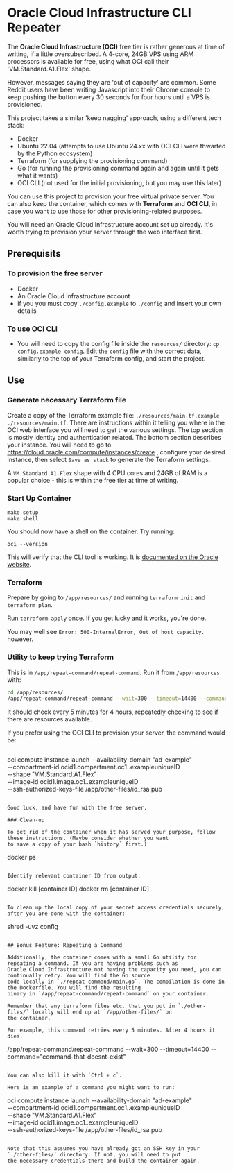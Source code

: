 # Oracle Cloud Infrastructure CLI Repeater

The **Oracle Cloud Infrastructure (OCI)** free tier is rather generous at time of writing, if a little oversubscribed. A
4-core, 24GB VPS using ARM processors is available for free, using what OCI call their 'VM.Standard.A1.Flex' shape.

However, messages saying they are 'out of capacity' are common. Some Reddit users have been writing Javascript into
their Chrome console to keep pushing the button every 30 seconds for four hours until a VPS is provisioned.

This project takes a similar 'keep nagging' approach, using a different tech stack:
- Docker
- Ubuntu 22.04 (attempts to use Ubuntu 24.xx with OCI CLI were thwarted by the Python ecosystem)
- Terraform (for supplying the provisioning command)
- Go (for running the provisioning command again and again until it gets what it wants)
- OCI CLI (not used for the initial provisioning, but you may use this later)

You can use this project to provision your free virtual private server. You can also keep the container, which comes
with **Terraform** and **OCI CLI**, in case you want to use those for other provisioning-related purposes.

You will need an Oracle Cloud Infrastructure account set up already. It's worth trying to provision your server through
the web interface first.

## Prerequisits

### To provision the free server
- Docker
- An Oracle Cloud Infrastructure account
- if you you must copy `./config.example` to `./config` and insert your own details
### To use OCI CLI
- You will need to copy the config file inside the `resources/` directory: `cp config.example config`. Edit the `config`
  file with the correct data, similarly to the top of your Terraform config, and start the project.

## Use

### Generate necessary Terraform file

Create a copy of the Terraform example file: `./resources/main.tf.example ./resources/main.tf`. There are instructions
within it telling you where in the OCI web interface you will need to get the various settings. The top section is
mostly identity and authentication related. The bottom section describes your instance. You will need to go to
https://cloud.oracle.com/compute/instances/create , configure your desired instance, then select `Save as stack` to
generate the Terraform settings.

A `VM.Standard.A1.Flex` shape with 4 CPU cores and 24GB of RAM is a popular choice - this is within the free tier at
time of writing.

### Start Up Container

```
make setup
make shell
```

You should now have a shell on the container. Try running:

```
oci --version
```

This will verify that the CLI tool is working. It is [documented on the Oracle
website](https://docs.oracle.com/en-us/iaas/Content/API/Concepts/cliconcepts.htm).


### Terraform

Prepare by going to `/app/resources/` and running `terraform init` and `terraform plan`.

Run `terraform apply` once. If you get lucky and it works, you're done.

You may well see `Error: 500-InternalError, Out of host capacity.` however.


### Utility to keep trying Terraform

This is in `/app/repeat-command/repeat-command`. Run it from `/app/resources` with:

```sh
cd /app/resources/
/app/repeat-command/repeat-command --wait=300 --timeout=14400 --command="terraform apply"
```

It should check every 5 minutes for 4 hours, repeatedly checking to see if there are resources available.

If you prefer using the OCI CLI to provision your server, the command would be:

```sh
```
oci compute instance launch --availability-domain "ad-example" \
    --compartment-id ocid1.compartment.oc1..exampleuniqueID \
    --shape "VM.Standard.A1.Flex" \
    --image-id ocid1.image.oc1..exampleuniqueID \
    --ssh-authorized-keys-file /app/other-files/id_rsa.pub
```

Good luck, and have fun with the free server.

### Clean-up

To get rid of the container when it has served your purpose, follow these instructions. (Maybe consider whether you want
to save a copy of your bash `history` first.)

```
docker ps
```

Identify relevant container ID from output.

```
docker kill [container ID]
docker rm [container ID]
```

To clean up the local copy of your secret access credentials securely, after you are done with the container:

```
shred -uvz config
```

## Bonus Feature: Repeating a Command

Additionally, the container comes with a small Go utility for repeating a command. If you are having problems such as
Oracle Cloud Infrastructure not having the capacity you need, you can continually retry. You will find the Go source
code locally in `./repeat-command/main.go`. The compilation is done in the Dockerfile. You will find the resulting
binary in `/app/repeat-command/repeat-command` on your container.

Remember that any terraform files etc. that you put in `./other-files/` locally will end up at `/app/other-files/` on
the container.

For example, this command retries every 5 minutes. After 4 hours it dies.

```
/app/repeat-command/repeat-command --wait=300 --timeout=14400 --command="command-that-doesnt-exist"
```

You can also kill it with `Ctrl + c`.

Here is an example of a command you might want to run:

```
oci compute instance launch --availability-domain "ad-example" \
    --compartment-id ocid1.compartment.oc1..exampleuniqueID \
    --shape "VM.Standard.A1.Flex" \
    --image-id ocid1.image.oc1..exampleuniqueID \
    --ssh-authorized-keys-file /app/other-files/id_rsa.pub
```

Note that this assumes you have already got an SSH key in your `./other-files/` directory. If not, you will need to put
the necessary credentials there and build the container again.
